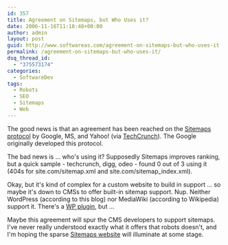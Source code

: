 ```yaml
---
id: 357
title: Agreement on Sitemaps, but Who Uses it?
date: 2006-11-16T11:18:48+00:00
author: admin
layout: post
guid: http://www.softwareas.com/agreement-on-sitemaps-but-who-uses-it
permalink: /agreement-on-sitemaps-but-who-uses-it/
dsq_thread_id:
  - "375573174"
categories:
  - SoftwareDev
tags:
  - Robots
  - SEO
  - Sitemaps
  - Web
---
```

The good news is that an agreement has been reached on the <a href="http://sitemaps.org">Sitemaps protocol</a> by Google, MS, and Yahoo! (via <a href="http://www.techcrunch.com/2006/11/15/google-yahoo-and-microsoft-agree-to-standard-sitemaps-protocol">TechCrunch</a>). The Google originally developed this protocol.

The bad news is ... who's using it? Supposedly Sitemaps improves ranking, but a quick sample - techcrunch, digg, odeo - found 0 out of 3 using it (404s for site.com/sitemap.xml and site.com/sitemap_index.xml).

Okay, but it's kind of complex for a custom website to build in support ... so maybe it's down to CMSs to offer built-in sitemap support. Nup. Neither WordPress (according to this blog) nor MediaWiki (according to Wikipedia) support it. There's a <a href="http://www.arnebrachhold.de/2005/06/05/google-sitemaps-generator-v2-final">WP plugin</a>, but ...

Maybe this agreement will spur the CMS developers to support sitemaps. I've never really understood exactly what it offers that robots doesn't, and I'm hoping the sparse <a href="http://sitemaps.org">Sitemaps website</a> will illuminate at some stage.